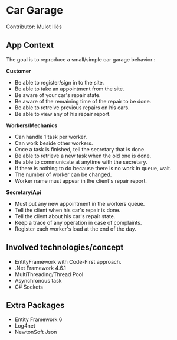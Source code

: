 # Car Garage

Contributor: Mulot Iliès

## App Context

The goal is to reproduce a small/simple car garage behavior : 

**Customer**
* Be able to register/sign in to the site.
* Be able to take an appointment from the site.
* Be aware of your car's repair state.
* Be aware of the remaining time of the repair to be done.
* Be able to retreive previous repairs on his cars.
* Be able to view any of his repair report.

**Workers/Mechanics**
* Can handle 1 task per worker.
* Can work beside other workers.
* Once a task is finished, tell the secretary that is done.
* Be able to retrieve a new task when the old one is done.
* Be able to communicate at anytime with the secretary.
* If there is nothing to do because there is no work in queue, wait.
* The number of worker can be changed.
* Worker name must appear in the client's repair report.

**Secretary/Api**
* Must put any new appointment in the workers queue.
* Tell the client when his car's repair is done.
* Tell the client about his car's repair state.
* Keep a trace of any operation in case of complaints.
* Register each worker's load at the end of the day.

## Involved technologies/concept
* EntityFramework with Code-First approach.
* .Net Framework 4.6.1
* MultiThreading/Thread Pool
* Asynchronous task
* C# Sockets

## Extra Packages
* Entity Framework 6
* Log4net
* NewtonSoft Json
